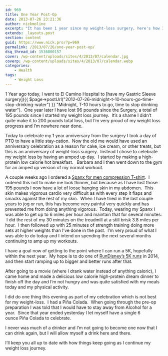 ```yaml
---
id: 969
title: One Year Post-Op
date: 2013-07-26 23:21:36
author: nickmoline
excerpt: "It has been 1 year since my weight-loss surgery, here's how I'm doing and how I celebrated."
extends: _layouts.post
section: content
guid: https://www.nick.pro/?p=969
permalink: /2013/07/26/one-year-post-op/
dsq_thread_id: 1536800157
cover: /wp-content/uploads/sites/4/2013/07/calendar.jpg
coverp: /wp-content/uploads/sites/4/2013/07/calendar.webp
categories:
    - Health
tags:
    - Weight Loss
---
```

1 Year ago today, I went to El Camino Hospital to [have my Gastric Sleeve surgery]({{ $page->postUrl("2012-07-26-midnight-t-10-hours-go-time-stop-drinking-water") }} "Midnight, T-10 hours to go, time to stop drinking water").  One year later I have lost 96 pounds since the Surgery, a total of 195 pounds since I started my weight loss journey.  It&#8217;s a shame I didn&#8217;t quite make it to 200 pounds total loss, but I&#8217;m very proud of my weight loss progress and I&#8217;m nowhere near done.

<!--more-->

Today to celebrate my 1 year anniversary from the surgery I took a day of PTO to have a little stay-cation.  Now the old me would have used an anniversary celebration as a reason for cake, ice cream, or other treats, but this is an anniversary of weight-loss surgery.  Instead I chose to celebrate my weight loss by having an amped up day.  I started by making a high-protein low calorie hot breakfast.   Barbara and I then went down to the gym for an amped up version of my normal workout.

A couple weeks ago I ordered a [Spanx for men compression T-shirt](http://www.freshpair.com/Spanx-for-Men-Cotton-Compression-Crew-607.html).  I ordered this not to make me look thinner, but because as I have lost those 195 pounds I now have a lot of loose hanging skin in my abdomen.  This skin makes vigorous cardio very difficult as with every step it flaps and smacks against the rest of my skin.  When I have tried in the last couple years to jog or run, this has become very painful very quickly and has prevented me from doing anything vigorous.  Today, wearing my Spanx I was able to get up to 6 miles per hour and maintain that for several minutes.  I did the rest of my 30 minutes on the treadmill at a still brisk 3.8 miles per hour.  I then followed up with 25 minutes of strength training doing more sets at higher weights than I&#8217;ve done in the past.  I&#8217;m very proud of what I was able to do today and I intend on spending the next several months continuing to amp up my workouts.

I have a goal now of getting to the point where I can run a 5K, hopefully within the next year.  My hope is to do one of [RunDisney&#8217;s 5K runs](http://www.rundisney.com/) in 2014, and then start ramping up to bigger and better runs after that.

After going to a movie (where I drank water instead of anything caloric), I came home and made a delicious low calorie high-protein dream dinner to finish off the day and I&#8217;m not hungry and was quite satisfied with my meals today and my physical activity.

<amp-img src="{{ $page->baseUrl }}/wp-content/uploads/sites/4/2013/07/IMG_20130726_193351.webp" alt="If you like Piña Coladas..." title="My first Piña Collada in over a year" width="2448" height="3264" layout="responsive" lightbox>
    <amp-img fallback src="{{ $page->baseUrl }}/wp-content/uploads/sites/4/2013/07/IMG_20130726_193351.jpg" alt="If you like Piña Coladas..." title="My first Piña Collada in over a year" width="2448" height="3264" layout="responsive" lightbox></amp-img>
</amp-img>
  
I did do one thing this evening as part of my celebration which is not best for my weight-loss.  I had a Piña Colada.  When going through the pre-op preparation I was told that I would have to stay away from Alcohol for a year.  Since that year ended yesterday I let myself have a single 6 ounce Piña Colada to celebrate.

I never was much of a drinker and I&#8217;m not going to become one now that I can drink again, but I will allow myself a drink here and there.

I&#8217;ll keep you all up to date with how things keep going as I continue my weight loss journey.

